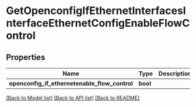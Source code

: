 # GetOpenconfigIfEthernetInterfacesInterfaceEthernetConfigEnableFlowControl

## Properties
Name | Type | Description | Notes
------------ | ------------- | ------------- | -------------
**openconfig_if_ethernetenable_flow_control** | **bool** |  | [optional] 

[[Back to Model list]](../README.md#documentation-for-models) [[Back to API list]](../README.md#documentation-for-api-endpoints) [[Back to README]](../README.md)


